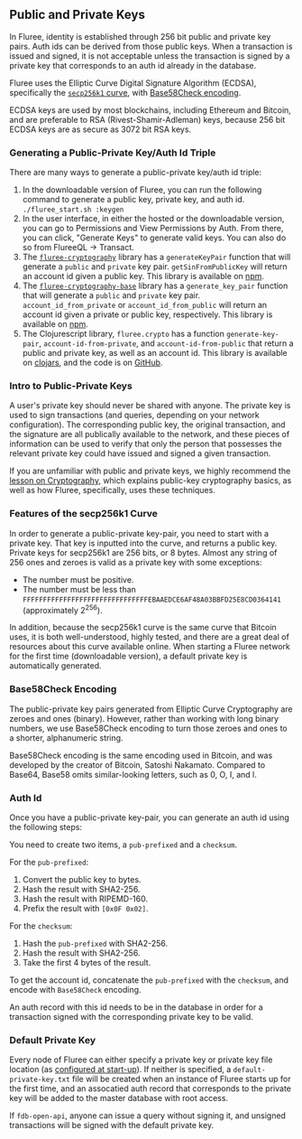 ## Public and Private Keys

In Fluree, identity is established through 256 bit public and private key pairs. Auth ids can be derived from those public keys. When a transaction is issued and signed, it is not acceptable unless the transaction is signed by a private key that corresponds to an auth id already in the database.

Fluree uses the Elliptic Curve Digital Signature Algorithm (ECDSA), specifically the [`secp256k1` curve](http://www.secg.org/sec2-v2.pdf), with [Base58Check encoding](https://en.bitcoin.it/wiki/Base58Check_encoding#Background).

ECDSA keys are used by most blockchains, including Ethereum and Bitcoin, and are preferable to RSA (Rivest-Shamir-Adleman) keys, because 256 bit ECDSA keys are as secure as 3072 bit RSA keys.

### Generating a Public-Private Key/Auth Id Triple

There are many ways to generate a public-private key/auth id triple:

1. In the downloadable version of Fluree, you can run the following command to generate a public key, private key, and auth id. `./fluree_start.sh :keygen`
2. In the user interface, in either the hosted or the downloadable version, you can go to Permissions and View Permissions by Auth. From there, you can click, "Generate Keys" to generate valid keys. You can also do so from FlureeQL -> Transact.
3. The <a href="https://github.com/fluree/fluree-cryptography" target="_blank">`fluree-cryptography`</a> library has a `generateKeyPair` function that will generate a `public` and `private` key pair. `getSinFromPublicKey` will return an account id given a public key. This library is available on <a href="https://www.npmjs.com/package/fluree-cryptography" target="_blank">npm</a>.
4. The <a href="https://github.com/fluree/fluree-cryptography-base" target="_blank">`fluree-cryptography-base`</a> library has a `generate_key_pair` function that will generate a `public` and `private` key pair. `account_id_from_private` or `account_id_from_public` will return an account id given a private or public key, respectively. This library is available on <a href="https://www.npmjs.com/package/fluree-cryptography-base" target="_blank">npm</a>.
5. The Clojurescript library, `fluree.crypto` has a function `generate-key-pair`, `account-id-from-private`, and `account-id-from-public` that return a public and private key, as well as an account id. This library is available on <a href="https://clojars.org/fluree.crypto" target="_blank">clojars</a>, and the code is on <a href="https://github.com/fluree/fluree.crypto" target="_blank">GitHub</a>.

### Intro to Public-Private Keys

A user's private key should never be shared with anyone. The private key is used to sign transactions (and queries, depending on your network configuration). The corresponding public key, the original transaction, and the signature are all publically available to the network, and these pieces of information can be used to verify that only the person that possesses the relevant private key could have issued and signed a given transaction.

If you are unfamiliar with public and private keys, we highly recommend the [lesson on Cryptography](/lesson/im-cryptography/1), which explains public-key cryptography basics, as well as how Fluree, specifically, uses these techniques.

### Features of the secp256k1 Curve

In order to generate a public-private key-pair, you need to start with a private key. That key is inputted into the curve, and returns a public key. Private keys for secp256k1 are 256 bits, or 8 bytes. Almost any string of 256 ones and zeroes is valid as a private key with some exceptions:

- The number must be positive.
- The number must be less than `FFFFFFFFFFFFFFFFFFFFFFFFFFFFFFFEBAAEDCE6AF48A03BBFD25E8CD0364141` (approximately 2<sup>256</sup>).

In addition, because the secp256k1 curve is the same curve that Bitcoin uses, it is both well-understood, highly tested, and there are a great deal of resources about this curve available online. When starting a Fluree network for the first time (downloadable version), a default private key is automatically generated.

### Base58Check Encoding

The public-private key pairs generated from Elliptic Curve Cryptography are zeroes and ones (binary). However, rather than working with long binary numbers, we use Base58Check encoding to turn those zeroes and ones to a shorter, alphanumeric string.

Base58Check encoding is the same encoding used in Bitcoin, and was developed by the creator of Bitcoin, Satoshi Nakamato. Compared to Base64, Base58 omits similar-looking letters, such as 0, O, I, and l.

### Auth Id

Once you have a public-private key-pair, you can generate an auth id using the following steps:

You need to create two items, a `pub-prefixed` and a `checksum`.

For the `pub-prefixed`:

1. Convert the public key to bytes.
2. Hash the result with SHA2-256.
3. Hash the result with RIPEMD-160.
4. Prefix the result with `[0x0F 0x02]`.

For the `checksum`:

1. Hash the `pub-prefixed` with SHA2-256.
2. Hash the result with SHA2-256.
3. Take the first 4 bytes of the result.

To get the account id, concatenate the `pub-prefixed` with the `checksum`, and encode with `Base58Check` encoding.

An auth record with this id needs to be in the database in order for a transaction signed with the corresponding private key to be valid.

### Default Private Key

Every node of Fluree can either specify a private key or private key file location (as [configured at start-up](/docs/getting-started/installation#config-option)). If neither is specified, a `default-private-key.txt` file will be created when an instance of Fluree starts up for the first time, and an assocatied auth record that corresponds to the private key will be added to the master database with root access.

If `fdb-open-api`, anyone can issue a query without signing it, and unsigned transactions will be signed with the default private key.
